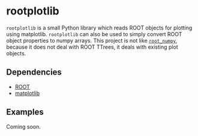 # rootplotlib

`rootplotlib` is a small Python library which reads ROOT objects for
plotting using matplotlib. `rootplotlib` can also be used to simply
convert ROOT object properties to numpy arrays. This project is not
like [`root_numpy`](https://pypi.python.org/pypi/root_numpy), because
it does not deal with ROOT TTrees, it deals with existing plot
objects.

Dependencies
------------
 * [ROOT](http://root.cern.ch/)
 * [matplotlib](http://matplotlib.org/index.html)

Examples
--------
Coming soon.